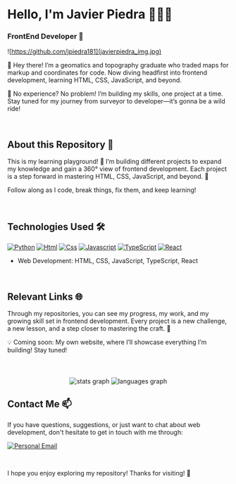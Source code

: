 # Hello, I'm Javier Piedra 👨🏻‍💻
### FrontEnd Developer 🚀

![https://github.com/jpiedra181](javierpiedra_img.jpg)

👋 Hey there! I’m a geomatics and topography graduate who traded maps for markup and coordinates for code. Now diving headfirst into frontend development, learning HTML, CSS, JavaScript, and beyond.

🚀 No experience? No problem! I’m building my skills, one project at a time. Stay tuned for my journey from surveyor to developer—it’s gonna be a wild ride!

<br>

## About this Repository 📁

This is my learning playground! 🎢 I’m building different projects to expand my knowledge and gain a 360° view of frontend development. Each project is a step forward in mastering HTML, CSS, JavaScript, and beyond. 🚀

Follow along as I code, break things, fix them, and keep learning!

<br>

## Technologies Used 🛠️

[![Python](https://img.shields.io/badge/Python-yellow?style=for-the-badge&logo=python&logoColor=white&labelColor=101010)]() [![Html](https://img.shields.io/badge/HTML-white?style=for-the-badge&logo=html5&logoColor=white&labelColor=black&color=%23E34F26)]() [![Css](https://img.shields.io/badge/css-white?style=for-the-badge&logo=css3&logoColor=white&labelColor=black&color=blue)]() [![Javascript](https://img.shields.io/badge/javascript-white?style=for-the-badge&logo=javascript&logoColor=white&labelColor=black&color=%23F7DF1E)]()
[![TypeScript](https://img.shields.io/badge/TypeScript-blue?style=for-the-badge&logo=typescript&logoColor=white&labelColor=101010)]() [![React](https://img.shields.io/badge/React-61DAFB?style=for-the-badge&logo=react&logoColor=white&labelColor=101010)]()

- Web Development: HTML, CSS, JavaScript, TypeScript, React

<br>

## Relevant Links 🌐

Through my repositories, you can see my progress, my work, and my growing skill set in frontend development. Every project is a new challenge, a new lesson, and a step closer to mastering the craft. 🚀

💡 Coming soon: My own website, where I’ll showcase everything I’m building! Stay tuned!

<br>

###

<div align="center">
  <img src="https://github-readme-stats.vercel.app/api?username=jpiedra181&hide_title=false&hide_rank=false&show_icons=true&include_all_commits=true&count_private=true&disable_animations=false&theme=dracula&locale=en&hide_border=false" height="150" alt="stats graph"  />
  <img src="https://github-readme-stats.vercel.app/api/top-langs?username=jpiedra181&locale=en&hide_title=false&layout=compact&card_width=320&langs_count=5&theme=dracula&hide_border=false" height="150" alt="languages graph"  />
</div>

###


## Contact Me 📫

If you have questions, suggestions, or just want to chat about web development, don't hesitate to get in touch with me through:

[![Personal Email](https://img.shields.io/badge/Personal%20Email-white?style=for-the-badge&logo=gmail&logoColor=white&label=javierpiedraiglesias%40gmail.com&labelColor=black&color=%23EA4335)](mailto:javierpiedraiglesias@gmail.com)


<br>

I hope you enjoy exploring my repository! Thanks for visiting! 👋
